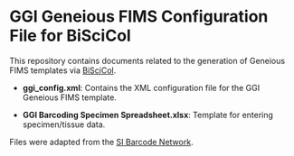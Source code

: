 # GGI Geneious FIMS Configuration File for BiSciCol

This repository contains documents related to the generation of Geneious FIMS templates via [BiSciCol](http://biscicol.org/).

- **ggi_config.xml**: Contains the XML configuration file for the GGI Geneious FIMS template.

- **GGI Barcoding Specimen Spreadsheet.xlsx**: Template for entering specimen/tissue data.

Files were adapted from the [SI Barcode Network](https://github.com/MikeTrizna/SIBarcodeNetwork). 

